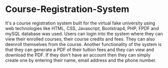 # Course-Registration-System
It's a course registration system built for the virtual fake university using web technologies like HTML, CSS, Javascript, Bootstrap4, PHP, FPDF and mySQL database was used. Users can login into the system where they can view their enrolled courses, their course credits and fees. They can also deenroll themselves from the course. Another functionality of the system is that they can generate a PDF of their tuition fees and they can view and download the PDF. If they don't have an account then they can simply create one by entering their name, email address and the phone number.   
